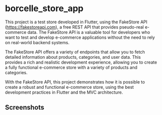 # borcelle_store_app

This project is a test store developed in Flutter, using the FakeStore API (https://fakestoreapi.com), 
a free REST API that provides pseudo-real e-commerce data. The FakeStore API is a valuable tool for developers
who want to test and develop e-commerce applications without the need to rely on real-world backend systems.

The FakeStore API offers a variety of endpoints that allow you to fetch detailed information about products, 
categories, and user data. This provides a rich and realistic development experience, allowing you to create
a fully functional e-commerce store with a variety of products and categories.

With the FakeStore API, this project demonstrates how it is possible to create a robust and functional e-commerce store,
using the best development practices in Flutter and the MVC architecture.

## Screenshots

